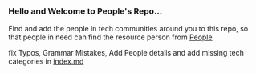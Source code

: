 ### Hello and Welcome to People's Repo...

Find and add the people in tech communities around you to this repo, so that people in need can find the resource person from [People](https://people.aks.one)

fix Typos, Grammar Mistakes, Add People details and add missing tech categories in [index.md](index.md)
